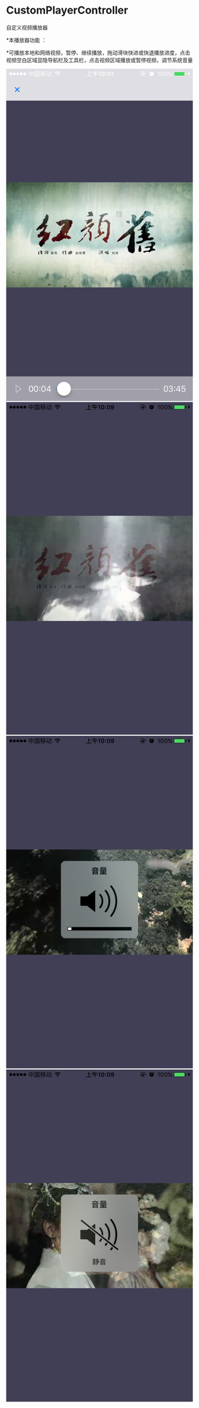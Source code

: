 # CustomPlayerController
自定义视频播放器

*本播放器功能 ：

*可播放本地和网络视频，暂停、继续播放，拖动滑块快进或快退播放进度，点击视频空白区域显隐导航栏及工具栏，点击视频区域播放或暂停视频，调节系统音量

![](https://github.com/jiutianhuanpei/CustomPlayerController/raw/master/AVPlayerDemo/ScreenShots/1.png)
![](https://github.com/jiutianhuanpei/CustomPlayerController/raw/master/AVPlayerDemo/ScreenShots/2.png)
![](https://github.com/jiutianhuanpei/CustomPlayerController/raw/master/AVPlayerDemo/ScreenShots/3.png)
![](https://github.com/jiutianhuanpei/CustomPlayerController/raw/master/AVPlayerDemo/ScreenShots/4.png)
